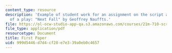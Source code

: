 ```yaml
---
content_type: resource
description: 'Example of student work for an assignment on the script and production
  of a play: "Next Fall" by Geoffrey Nauffts.'
file: https://ol-ocw-studio-app-qa.s3.amazonaws.com/courses/21m-710-script-analysis-fall-2011/999d5446d7d4cf28e7e339a0eb0c4657_MIT21M_710F11_Paper_1.pdf
file_type: application/pdf
resourcetype: Document
title: First Paper
uid: 999d5446-d7d4-cf28-e7e3-39a0eb0c4657
---
```

